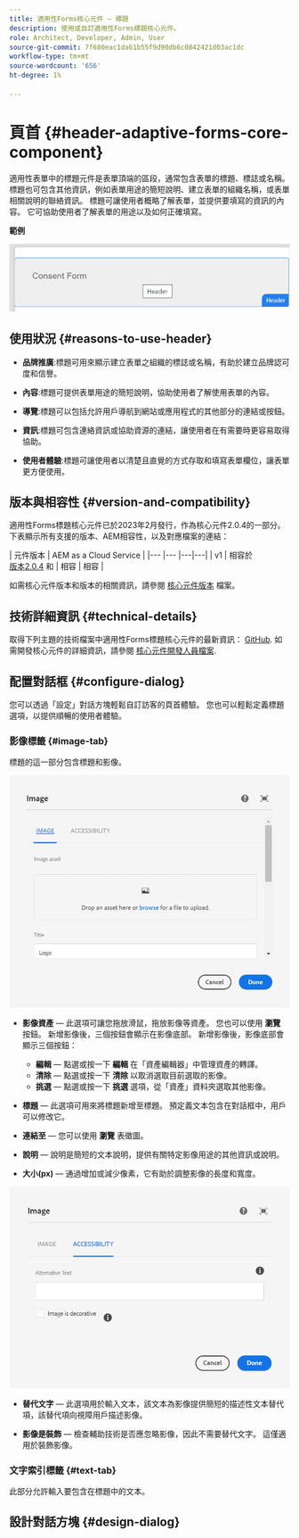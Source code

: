 ```yaml
---
title: 適用性Forms核心元件 — 標題
description: 使用或自訂適用性Forms標題核心元件。
role: Architect, Developer, Admin, User
source-git-commit: 7f680eac1da61b55f9d90db6c0842421d03ac1dc
workflow-type: tm+mt
source-wordcount: '656'
ht-degree: 1%

---
```



# 頁首 {#header-adaptive-forms-core-component}

適用性表單中的標題元件是表單頂端的區段，通常包含表單的標題、標誌或名稱。 標題也可包含其他資訊，例如表單用途的簡短說明、建立表單的組織名稱，或表單相關說明的聯絡資訊。 標題可讓使用者概略了解表單，並提供要填寫的資訊的內容。 它可協助使用者了解表單的用途以及如何正確填寫。

**範例**

![](/help/adaptive-forms/assets/header.png)

## 使用狀況 {#reasons-to-use-header}

* **品牌推廣**:標題可用來顯示建立表單之組織的標誌或名稱，有助於建立品牌認可度和信譽。

* **內容**:標題可提供表單用途的簡短說明，協助使用者了解使用表單的內容。

* **導覽**:標題可以包括允許用戶導航到網站或應用程式的其他部分的連結或按鈕。

* **資訊**:標題可包含連絡資訊或協助資源的連結，讓使用者在有需要時更容易取得協助。

* **使用者體驗**:標題可讓使用者以清楚且直覺的方式存取和填寫表單欄位，讓表單更方便使用。

## 版本與相容性 {#version-and-compatibility}

適用性Forms標題核心元件已於2023年2月發行，作為核心元件2.0.4的一部分。下表顯示所有支援的版本、AEM相容性，以及對應檔案的連結：

| 元件版本 | AEM as a Cloud Service  |
|--- |--- |---|---|
| v1 | 相容於<br>[版本2.0.4](/help/versions.md) 和 | 相容 | 相容 |

如需核心元件版本和版本的相關資訊，請參閱 [核心元件版本](/help/versions.md) 檔案。


<!-- ## Sample Component Output {#sample-component-output}

To experience the Accordion Component as well as see examples of its configuration options as well as HTML and JSON output, visit the [Component Library](https://adobe.com/go/aem_cmp_library_accordion). -->


## 技術詳細資訊 {#technical-details}

取得下列主題的技術檔案中適用性Forms標題核心元件的最新資訊： [GitHub](https://github.com/adobe/aem-core-forms-components/tree/master/ui.af.apps/src/main/content/jcr_root/apps/core/fd/components/form/pageheader/v1/pageheader). 如需開發核心元件的詳細資訊，請參閱 [核心元件開發人員檔案](/help/developing/overview.md).

## 配置對話框 {#configure-dialog}

您可以透過「設定」對話方塊輕鬆自訂訪客的頁首體驗。 您也可以輕鬆定義標題選項，以提供順暢的使用者體驗。

### 影像標籤 {#image-tab}

標題的這一部分包含標題和影像。

![Imagetab](/help/adaptive-forms/assets/header_image.png)

* **影像資產**  — 此選項可讓您拖放滑鼠，拖放影像等資產。 您也可以使用 **瀏覽** 按鈕。 新增影像後，三個按鈕會顯示在影像底部。 新增影像後，影像底部會顯示三個按鈕：
   * **編輯**  — 點選或按一下 **編輯** 在「資產編輯器」中管理資產的轉譯。
   * **清除**  — 點選或按一下 **清除** 以取消選取目前選取的影像。
   * **挑選**  — 點選或按一下 **挑選**  選項，從「資產」資料夾選取其他影像。

* **標題**  — 此選項可用來將標題新增至標題。 預定義文本包含在對話框中，用戶可以修改它。
* **連結至**  — 您可以使用 **瀏覽** 表徵圖。
* **說明**  — 說明是簡短的文本說明，提供有關特定影像用途的其他資訊或說明。
* **大小(px)**  — 通過增加或減少像素，它有助於調整影像的長度和寬度。

![accessibilitytab](/help/adaptive-forms/assets/header_accessibility.png)

* **替代文字**  — 此選項用於輸入文本，該文本為影像提供簡短的描述性文本替代項，該替代項向視障用戶描述影像。

* **影像是裝飾**  — 檢查輔助技術是否應忽略影像，因此不需要替代文字。 這僅適用於裝飾影像。

### 文字索引標籤 {#text-tab}

此部分允許輸入要包含在標題中的文本。

## 設計對話方塊 {#design-dialog}


